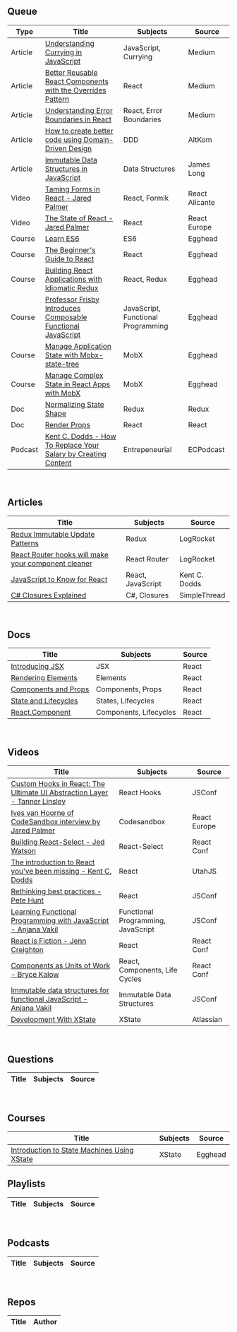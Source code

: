 ## Queue
| Type | Title | Subjects | Source |
|------|-------|----------|--------|
|Article|[Understanding Currying in JavaScript](https://blog.bitsrc.io/understanding-currying-in-javascript-ceb2188c339)|JavaScript, Currying|Medium|
|Article|[Better Reusable React Components with the Overrides Pattern](https://medium.com/@dschnr/better-reusable-react-components-with-the-overrides-pattern-9eca2339f646)|React|Medium|
|Article|[Understanding Error Boundaries in React](https://blog.bitsrc.io/understanding-error-boundaries-in-react-e58f15ae1f38)|React, Error Boundaries|Medium|
|Article|[How to create better code using Domain-Driven Design](https://altkomsoftware.pl/en/blog/create-better-code-using-domain-driven-design/)|DDD|AltKom|
|Article|[Immutable Data Structures in JavaScript](https://jlongster.com/Using-Immutable-Data-Structures-in-JavaScript)|Data Structures|James Long|
|Video|[Taming Forms in React - Jared Palmer](https://www.youtube.com/watch?v=oiNtnehlaTo)|React, Formik|React Alicante|
|Video|[The State of React - Jared Palmer](https://www.youtube.com/watch?v=u_0ZMiQZr0k)|React|React Europe|
|Course|[Learn ES6](https://egghead.io/courses/learn-es6-ecmascript-2015)|ES6|Egghead|
|Course|[The Beginner's Guide to React](https://egghead.io/courses/the-beginner-s-guide-to-react)|React|Egghead|
|Course|[Building React Applications with Idiomatic Redux](https://egghead.io/courses/building-react-applications-with-idiomatic-redux)|React, Redux|Egghead|
|Course|[Professor Frisby Introduces Composable Functional JavaScript](https://egghead.io/courses/professor-frisby-introduces-composable-functional-javascript)|JavaScript, Functional Programming|Egghead|
|Course|[Manage Application State with Mobx-state-tree](https://egghead.io/courses/manage-application-state-with-mobx-state-tree)|MobX|Egghead|
|Course|[Manage Complex State in React Apps with MobX](https://egghead.io/courses/manage-complex-state-in-react-apps-with-mobx)|MobX|Egghead|
|Doc|[Normalizing State Shape](https://redux.js.org/recipes/structuring-reducers/normalizing-state-shape/)|Redux|Redux|
|Doc|[Render Props](https://reactjs.org/docs/render-props.html)|React|React|
|Podcast|[Kent C. Dodds - How To Replace Your Salary by Creating Content](https://www.ecpodcast.io/episodes/19-kent-c-dodds-how-to-replace-your-salary-by-creating-content)|Entrepeneurial|ECPodcast|

&nbsp;&nbsp;&nbsp;

## Articles

| Title | Subjects | Source |
|-------|---------|--------|
|[Redux Immutable Update Patterns](https://blog.logrocket.com/redux-immutable-update-patterns/)|Redux|LogRocket|
|[React Router hooks will make your component cleaner](https://blog.logrocket.com/react-router-hooks-will-make-your-component-cleaner/)|React Router|LogRocket|
|[JavaScript to Know for React](https://kentcdodds.com/blog/javascript-to-know-for-react?ck_subscriber_id=640811457)|React, JavaScript|Kent C. Dodds
|[C# Closures Explained](https://www.simplethread.com/c-closures-explained/)|C#, Closures|SimpleThread|

&nbsp;&nbsp;&nbsp;

## Docs
| Title | Subjects | Source |
|-------|----------|--------|
|[Introducing JSX](https://reactjs.org/docs/introducing-jsx.html)|JSX|React|
|[Rendering Elements](https://reactjs.org/docs/rendering-elements.html)|Elements|React|
|[Components and Props](https://reactjs.org/docs/components-and-props.html)|Components, Props|React|
|[State and Lifecycles](https://reactjs.org/docs/state-and-lifecycle.html)|States, Lifecycles|React|
|[React.Component](https://reactjs.org/docs/react-component.html)|Components, Lifecycles|React|

&nbsp;&nbsp;&nbsp;

## Videos
| Title | Subjects | Source |
|-------|---------|--------|
|[Custom Hooks in React: The Ultimate UI Abstraction Layer - Tanner Linsley](https://www.youtube.com/watch?v=J-g9ZJha8FE)|React Hooks|JSConf|
|[Ives van Hoorne of CodeSandbox interview by Jared Palmer](https://www.youtube.com/watch?v=FHAdtywDX-A)|Codesandbox|React Europe|
|[Building React-Select - Jed Watson](https://www.youtube.com/watch?v=yS0jUnmBujE)|React-Select|React Conf|
|[The introduction to React you've been missing - Kent C. Dodds](https://www.youtube.com/watch?v=SAIdyBFHfVU)|React|UtahJS|
|[Rethinking best practices - Pete Hunt](https://www.youtube.com/watch?v=x7cQ3mrcKaY)|React|JSConf|
|[Learning Functional Programming with JavaScript - Anjana Vakil](https://www.youtube.com/watch?v=e-5obm1G_FY)|Functional Programming, JavaScript|JSConf|
|[React is Fiction - Jenn Creighton](https://www.youtube.com/watch?v=kqh4lz2Lkzs)|React|React Conf|
|[Components as Units of Work - Bryce Kalow](https://www.youtube.com/watch?v=tlSbgrPe420)|React, Components, Life Cycles|React Conf|
|[Immutable data structures for functional JavaScript - Anjana Vakil](https://www.youtube.com/watch?v=Wo0qiGPSV-s)|Immutable Data Structures|JSConf|
|[Development With XState](https://www.youtube.com/watch?v=GuzcWkVrqLg)|XState|Atlassian|

&nbsp;&nbsp;&nbsp;

## Questions
| Title | Subjects | Source |
|-------|---------|--------|

&nbsp;&nbsp;&nbsp;

## Courses
| Title | Subjects | Source |
|-------|---------|--------|
|[Introduction to State Machines Using XState](https://egghead.io/courses/introduction-to-state-machines-using-xstate)|XState|Egghead|

## Playlists
| Title | Subjects | Source |
|-------|---------|--------|

&nbsp;&nbsp;&nbsp;

## Podcasts
| Title | Subjects | Source |
|-------|---------|--------|

&nbsp;&nbsp;&nbsp;

## Repos
| Title | Author |
|-------|--------|
